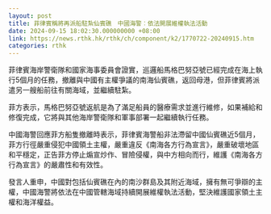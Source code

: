 ```yaml
---
layout: post
title: 菲律賓稱將再派船駐紮仙賓礁　中國海警︰依法開展維權執法活動
date: 2024-09-15 18:02:30.000000000 +08:00
link: https://news.rthk.hk/rthk/ch/component/k2/1770722-20240915.htm
categories: rthk
---
```


菲律賓海岸警衛隊和國家海事委員會證實，巡邏船馬格巴努亞號已經完成在海上執行5個月的任務，撤離與中國有主權爭議的南海仙賓礁，返回母港，但菲律賓將派遣另一艘船前往有關海域，並繼續駐紮。

菲方表示，馬格巴努亞號返航是為了滿足船員的醫療需求並進行維修，如果補給和修復完成，它將與其他海岸警衛隊和軍事部署一起繼續執行任務。

中國海警回應菲方船隻撤離時表示，菲律賓海警船非法滯留中國仙賓礁近5個月，菲方行徑嚴重侵犯中國領土主權，嚴重違反《南海各方行為宣言》，嚴重破壞地區和平穩定，正告菲方停止煽宣炒作、冒險侵權，與中方相向而行，維護《南海各方行為宣言》的嚴肅性和有效性。

發言人重申，中國對包括仙賓礁在內的南沙群島及其附近海域，擁有無可爭辯的主權，中國海警將依法在中國管轄海域持續開展維權執法活動，堅決維護國家領土主權和海洋權益。
